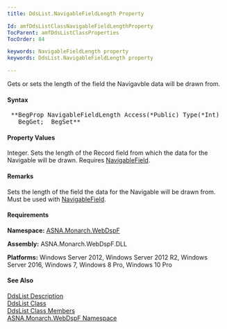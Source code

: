 ```yaml
---
title: DdsList.NavigableFieldLength Property

Id: amfDdsListClassNavigableFieldLengthProperty
TocParent: amfDdsListClassProperties
TocOrder: 84

keywords: NavigableFieldLength property
keywords: DdsList.NavigableFieldLength property

---
```


Gets or sets the length of the field the Navigavble data will be drawn from.

#### Syntax
<pre class="prettyprint"> **BegProp NavigableFieldLength Access(*Public) Type(*Int)
   BegGet;  BegSet** </pre>

#### Property Values
Integer. Sets the length of the Record field from which the data for the Navigable will be drawn. Requires [NavigableField](amfDdsListClassNavigableFieldProperty.html).

#### Remarks
Sets the length of the field the data for the Navigable will be drawn from. Must be used with [NavigableField](amfDdsListClassNavigableFieldProperty.html).

#### Requirements
**Namespace:** [ASNA.Monarch.WebDspF](amfWebDspFNamespace.html)

**Assembly:** ASNA.Monarch.WebDspF.DLL

**Platforms:** Windows Server 2012, Windows Server 2012 R2, Windows Server 2016, Windows 7, Windows 8 Pro, Windows 10 Pro

#### See Also
[DdsList Description](amfUnderstandingLists.html)<br /> [ DdsList Class](amfDdsListClass.html) <br /> [ DdsList Class Members](amfDdsListClassMembers.html) <br /> [ ASNA.Monarch.WebDspF Namespace](amfWebDspFNamespace.html) 
